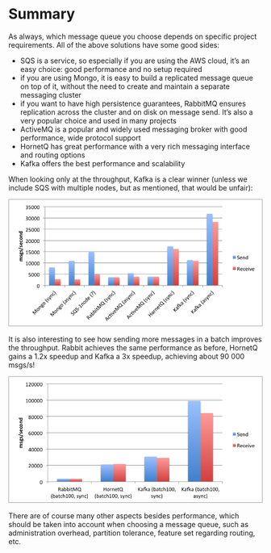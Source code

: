 
# Summary 

As always, which message queue you choose depends on specific project requirements. All of the above solutions have some good sides:

* SQS is a service, so especially if you are using the AWS cloud, it’s an easy choice: good performance and no setup required
* if you are using Mongo, it is easy to build a replicated message queue on top of it, without the need to create and maintain a separate messaging cluster
* if you want to have high persistence guarantees, RabbitMQ ensures replication across the cluster and on disk on message send. It’s also a very popular choice and used in many projects
* ActiveMQ is a popular and widely used messaging broker with good performance, wide protocol support
* HornetQ has great performance with a very rich messaging interface and routing options
* Kafka offers the best performance and scalability

When looking only at the throughput, Kafka is a clear winner (unless we include SQS with multiple nodes, but as mentioned, that would be unfair):

![Summary 1](/img/mqperf/summary1.png)

It is also interesting to see how sending more messages in a batch improves the throughput. Rabbit achieves the same performance as before, HornetQ gains a 1.2x speedup and Kafka a 3x speedup, achieving about 90 000 msgs/s!

![Summary 2](/img/mqperf/summary2.png)

There are of course many other aspects besides performance, which should be taken into account when choosing a message queue, such as administration overhead, partition tolerance, feature set regarding routing, etc.
